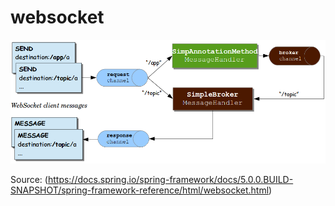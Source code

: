# websocket

![Simplemessage Broker Diagram](https://github.com/lmidy/websocket/blob/master/message-flow-simple-broker.png)

Source: (https://docs.spring.io/spring-framework/docs/5.0.0.BUILD-SNAPSHOT/spring-framework-reference/html/websocket.html)
